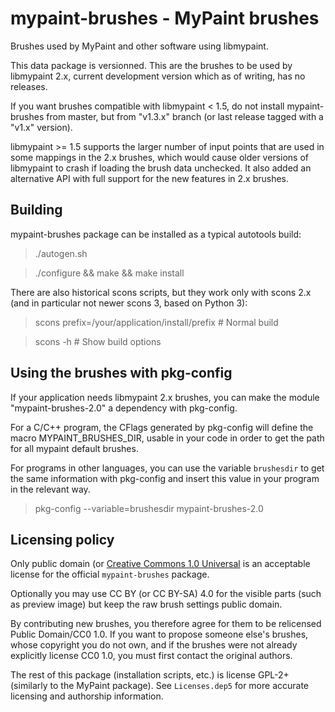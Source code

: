 mypaint-brushes - MyPaint brushes
=================================

Brushes used by MyPaint and other software using libmypaint.

This data package is versionned. This are the brushes to be used by
libmypaint 2.x, current development version which as of writing, has no releases.

If you want brushes compatible with libmypaint < 1.5, do not install
mypaint-brushes from master, but from "v1.3.x" branch (or last release
tagged with a "v1.x" version).

libmypaint >= 1.5 supports the larger number of input points that are
used in some mappings in the 2.x brushes, which would cause older versions
of libmypaint to crash if loading the brush data unchecked. It also added
an alternative API with full support for the new features in 2.x brushes. 

Building
---------

mypaint-brushes package can be installed as a typical autotools build:

> ./autogen.sh

> ./configure && make && make install


There are also historical scons scripts, but they work only with scons
2.x (and in particular not newer scons 3, based on Python 3):

> scons prefix=/your/application/install/prefix # Normal build

> scons -h                                      # Show build options

Using the brushes with pkg-config
---------------------------------

If your application needs libmypaint 2.x brushes, you can make the
module "mypaint-brushes-2.0" a dependency with pkg-config.

For a C/C++ program, the CFlags generated by pkg-config will define the
macro MYPAINT_BRUSHES_DIR, usable in your code in order to get the path
for all mypaint default brushes.

For programs in other languages, you can use the variable `brushesdir`
to get the same information with pkg-config and insert this value in
your program in the relevant way.

> pkg-config --variable=brushesdir mypaint-brushes-2.0

Licensing policy
----------------

Only public domain (or [Creative Commons 1.0
Universal](https://creativecommons.org/publicdomain/zero/1.0/) is an
acceptable license for the official `mypaint-brushes` package.

Optionally you may use CC BY (or CC BY-SA) 4.0 for the visible parts
(such as preview image) but keep the raw brush settings public domain.

By contributing new brushes, you therefore agree for them to be
relicensed Public Domain/CC0 1.0. If you want to propose someone else's
brushes, whose copyright you do not own, and if the brushes were not
already explicitly license CC0 1.0, you must first contact the original
authors.

The rest of this package (installation scripts, etc.) is license GPL-2+
(similarly to the MyPaint package). See `Licenses.dep5` for more
accurate licensing and authorship information.
